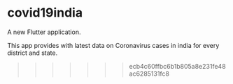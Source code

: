 # covid19india

A new Flutter application.

This app provides with latest data on Coronavirus cases in india for every district and state.


>>>>>>> ecb4c60ffbc6b1b805a8e231fe48ac6285131fc8

